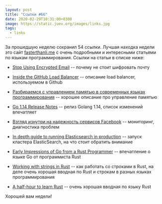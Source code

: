 ```yaml
---
layout: post
title: "Ссылки #66"
date: 2020-02-29T10:31:00+0300
image: https://static.juev.org/images/links.jpg
tags:
  - links
---
```

За прошедшую неделю сохранил 54 ссылки. Лучшая находка недели это сайт [fasterthanli.me](https://fasterthanli.me)
с очень подробными и интересными статьями по языкам программирования. Ссылки на статьи в списке
ниже:

* [Stop Using Encrypted Email](https://latacora.micro.blog/2020/02/19/stop-using-encrypted.html) --
  почему не стоит шифровать почту

* [Inside the GitHub Load Balancer](https://www.haproxy.com/user-spotlight-series/inside-the-github-load-balancer/)
  -- описание load balancer, используемом в Github

* [Разбираемся с управлением памятью в современных языках программирования](https://habr.com/ru/post/489360/)
  -- хорошее описание про управление памятью

* [Go 1.14 Release Notes](https://golang.org/doc/go1.14#runtime) -- релиз Golang 1.14, список
  изменений впечатляет

* [Взгляд изнутри на надежность сервисов Facebook](https://habr.com/ru/company/oleg-bunin/blog/489204/)
  -- мониторинг, диагностика проблем

* [In depth guide to running Elasticsearch in production](https://facinating.tech/2020/02/22/in-depth-guide-to-running-elasticsearch-in-production/)
  -- запуск кластера ElasticSearch, на что стоит обратить внимание

* [Early Impressions of Go from a Rust Programmer](https://pingcap.com/blog/early-impressions-of-go-from-a-rust-programmer/)
  -- впечатление о языке Go от программиста Rust

* [Working with strings in Rust](https://fasterthanli.me/blog/2020/working-with-strings-in-rust/) --
  как работать со строками в Rust, на деле очень хорошая вводная по Rust и строкам в разных языках
  программирования

* [A half-hour to learn Rust](https://fasterthanli.me/blog/2020/a-half-hour-to-learn-rust/) -- очень
  хорошая вводная по языку Rust

Хорошей вам недели!
